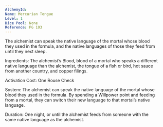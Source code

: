 ```yaml
---
AlchemyId: 
Name: Mercurian Tongue
Level: 1
Dice Pool: None
Reference: PG 103
---
```

The alchemist can speak the native language of the mortal whose blood they used in the formula, and the native languages of those they feed from until they next sleep. 

Ingredients: The alchemist’s Blood, blood of a mortal who speaks a different native language than the alchemist, the tongue of a fish or bird, hot sauce from another country, and copper filings. 

Activation Cost: One Rouse Check 

System: The alchemist can speak the native language of the mortal whose blood they used in the formula. By spending a Willpower point and feeding from a mortal, they can switch their new language to that mortal’s native language. 

Duration: One night, or until the alchemist feeds from someone with the same native language as the alchemist.